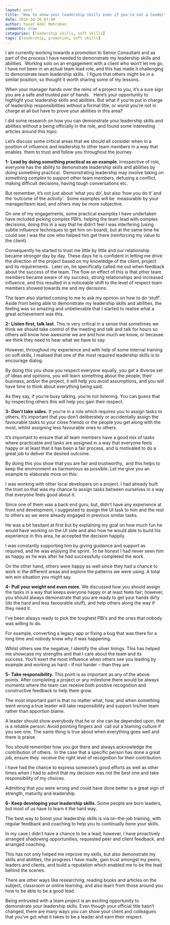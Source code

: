 ```yaml
---
layout: post
title: "How to show your leadership skills even if you're not a leader"
date: 2016-10-26 07:49
author: Yaser Adel Mehraban
comments: true
categories: [leadership skills, soft skills]
tags: [leadership, promotion, soft skills]
---
```

I am currently working towards a promotion to Senior Consultant and as part of the process I have needed to demonstrate my leadership skills and abilities.  Working solo on an engagement with a client who won’t let me go, I have not been in an actual team lead role, and this has made it challenging to demonstrate team leadership skills.  I figure that others might be in a similar position, so thought it worth sharing some of my lessons.
<!--more-->
When your manager hands over the reins of a project to you, it’s a sure sign you are a safe and trusted pair of hands.   Here’s your opportunity to highlight your leadership skills and abilities. But what if you’re put in charge of leadership responsibilities without a formal title, or worst you're not in charge at all but have to prove your abilities in this area?

I did some research on how you can demonstrate your leadership skills and abilities without a being officially in the role, and found some interesting articles around this topic.

Let’s discuss some critical areas that we should all consider when in a position of influence and leadership to other team members in a way that enables  them to trust and follow you throughout the journey.

**1-** **Lead by doing something practical as an example**. Irrespective of role, everyone has the ability to demonstrate leadership skills and abilities by doing something practical.  Demonstrating leadership may involve taking on something complex to support other team members, defusing a conflict, making difficult decisions, having 
tough conversations etc.

But remember, it’s not just about ‘what you do’, but also ‘how you do it’ and the ‘outcome of the activity’.  Some examples will be  measurable by your manager/team lead, and others may be more subjective.

On one of my engagements, some practical examples I have undertaken have included picking complex PBI’s, helping the team lead with complex decisions, doing this in a way that he didn't feel I was interfering (using subtle influence techniques to get him on-board), but at the same time he could see I was the one who helped him get there (reinforcing my value to the client). 

Consequently he started to trust me little by little and our relationship became stronger day by day. These days he is confident in letting me drive the direction of the project based on my knowledge of the client, project and its requirements.  Later on, he specifically called me out when feedback about the success of the team. The flow on effect of this is that other team members became aware of my success, strong relationships and increased influence, and this resulted in a noticeable shift to the level of respect team members showed towards me and my decisions.

The team also started coming to me to ask my opinion on how to do ‘stuff’.  Aside from being able to demonstrate my leadership skills and abilities, the feeling was so amazing and unbelievable that I started to realise what a great achievement was this.

**2- Listen first, talk last.** This is very critical in a sense that sometimes we think we should take control of the meeting and talk and talk for hours so others will know how awesome we are and how much we know, or because we think they need to hear what we have to say. 

However, throughout my experience and with help of some internal training on soft skills, I realised that one of the most required leadership skills is to encourage dialog. 

By doing this you show you respect everyone equally, you get a diverse set of ideas and opinions, you will learn something about the people, their business, and/or the project, it will help you avoid assumptions, and you will have time to think about everything being said.

As they say, if you’re busy talking, you’re not listening. You can guess that by respecting others this will help you gain their respect.

**3- Don’t take sides.** If you’re in a role which requires you to assign tasks to others, it’s important that you don’t deliberately or accidentally assign the favourable tasks to your close friends or the people you get along with the most, whilst assigning less favourable ones to others. 

It’s important to ensure that all team members have a good mix of tasks where practicable and tasks are assigned in a way that everyone feels happy or at least that it has been a fair process, and is motivated to do a great job to deliver the desired outcome. 

By doing this you show that you are fair and trustworthy,  and this helps to keep the environment as harmonious as possible. Let me give you an example to elaborate more on this:

I was working with other local developers on a project. I had already built the trust so that was my chance to assign tasks between ourselves in a way that everyone feels good about it. 

Since one of them was a back end guru, but, didn’t have any experience at front end development, I suggested to assign the UI task to him and the rest to others as we were already engaged in previous similar tasks. 

He was a bit hesitant at first but by explaining my goal on how much fun he would have working on the UI side and also how he would able to build his experience in this area, he accepted the decision happily. 

I was constantly supporting him by giving guidance and support as required, and he was enjoying the sprint. To be honest I had never seen him as happy as he was after he had successfully completed the work.

On the other hand, others were happy as well since they had a chance to work in the different areas and explore the patterns we were using. A total win win situation you might say.

**4- Pull your weight and even more.** We discussed how you should assign the tasks in a way that keeps everyone happy or at least feels fair; however, you should always demonstrate that you are ready to get your hands dirty (do the hard and less favourable stuff), and help others along the way if they need it. 

I’ve been always ready to pick the toughest PBI’s and the ones that nobody was willing to do.

For example, converting a legacy app or fixing a bug that was there for a long time and nobody knew why it was happening.

Whilst others see the negative, I identify the silver linings. This has helped me showcase my strengths and that I care about the team and its success. You’ll exert the most influence when others see you leading by example and working as hard – if not harder – than they are.

**5- Take responsibility.** This point is as important as any of the above points. After completing a project or any milestone there would be always moments where the team can receive both positive recognition and constructive feedback to help them grow.

The most important part is that no matter what, how, and when something went wrong a true leader will take responsibility and support his/her team rather than apportion blame.

A leader should show everybody that he or she can be depended upon, that is a reliable person. Avoid pointing fingers and  call out a blaming culture if you see one. The same thing is true about when everything goes well and there is praise.

You should remember how you got there and always acknowledge the contribution of others.  In the case that a specific person has done a great job, ensure they  receive the right level of recognition for their contribution.

I have had the chance to express someone’s good efforts as well as other times when I had to admit that my decision was not the best one and take responsibility of my choices. 

Admitting that you were wrong and could have done better is a great sign of strength, maturity and leadership.

**6- Keep developing your leadership skills.** Some people are born leaders, but most of us have to learn it the hard way. 

The best way to boost your leadership skills is via on-the-job training, with regular feedback and coaching to help you to continually hone your skills.

In my case I didn’t have a chance to be a lead; however, I have proactively arranged shadowing opportunities, requested peer and client feedback, and arranged coaching.

This has not only helped me improve my skills, but also demonstrate my skills and abilities, the progress I have made, gain trust amongst my peers, leaders and clients, and build a reputation which enabled me to be the lead behind the scenes.

There are other ways like researching, reading books and articles on the subject, classroom or online learning, and also learn from those around you how to be able to be a good lead.

Being entrusted with a team project is an exciting opportunity to demonstrate your leadership skills. Even though your official title hasn’t changed, there are many ways you can show your client and colleagues that you’ve got what it takes to be a leader and earn their respect.

